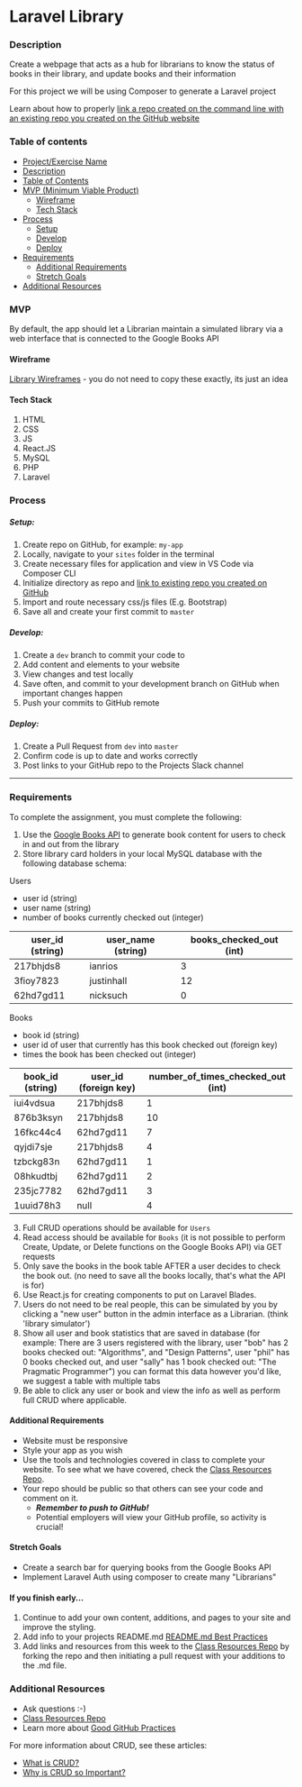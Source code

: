 # Laravel Library

### Description

Create a webpage that acts as a hub for librarians to know the status of books in their library, and update books and their information

For this project we will be using Composer to generate a Laravel project

Learn about how to properly [link a repo created on the command line with an existing repo you created on the GitHub website](https://help.github.com/en/articles/adding-an-existing-project-to-github-using-the-command-line)

### Table of contents

<!--ts-->

- [Project/Exercise Name](#Laravel-Library)
- [Description](#Description)
- [Table of Contents](#table-of-contents)
- [MVP (Minimum Viable Product)](#MVP)
  - [Wireframe](#Wireframe)
  - [Tech Stack](#Tech-Stack)
- [Process](#process)
  - [Setup](#Setup)
  - [Develop](#Develop)
  - [Deploy](#Deploy)
- [Requirements](#Requirements)
  - [Additional Requirements](#Additional-Requirements)
  - [Stretch Goals](#Stretch-Goals)
- [Additional Resources](#Additional-Resources)
  <!--te-->

### MVP

By default, the app should let a Librarian maintain a simulated library via a web interface that is connected to the Google Books API

#### Wireframe

[Library Wireframes](../wireframes/library) - you do not need to copy these exactly, its just an idea

#### Tech Stack

1. HTML
2. CSS
3. JS
4. React.JS
5. MySQL
6. PHP
7. Laravel

### Process

##### Setup:

1. Create repo on GitHub, for example: `my-app`
2. Locally, navigate to your `sites` folder in the terminal
3. Create necessary files for application and view in VS Code via Composer CLI
4. Initialize directory as repo and [link to existing repo you created on GitHub](https://help.github.com/en/articles/adding-an-existing-project-to-github-using-the-command-line)
5. Import and route necessary css/js files (E.g. Bootstrap)
6. Save all and create your first commit to `master`

##### Develop:

1. Create a `dev` branch to commit your code to
2. Add content and elements to your website
3. View changes and test locally
4. Save often, and commit to your development branch on GitHub when important changes happen
5. Push your commits to GitHub remote

##### Deploy:

1. Create a Pull Request from `dev` into `master`
2. Confirm code is up to date and works correctly
3. Post links to your GitHub repo to the Projects Slack channel

---

### Requirements

To complete the assignment, you must complete the following:

1. Use the [Google Books API](https://developers.google.com/books/docs/v1/getting_started) to generate book content for users to check in and out from the library
2. Store library card holders in your local MySQL database with the following database schema:

Users

- user id (string)
- user name (string)
- number of books currently checked out (integer)

| user_id (string) | user_name (string) | books_checked_out (int) |
| ---------------- | ------------------ | ----------------------- |
| 217bhjds8        | ianrios            | 3                       |
| 3fioy7823        | justinhall         | 12                      |
| 62hd7gd11        | nicksuch           | 0                       |

Books

- book id (string)
- user id of user that currently has this book checked out (foreign key)
- times the book has been checked out (integer)

| book_id (string) | user_id (foreign key) | number_of_times_checked_out (int) |
| ---------------- | --------------------- | --------------------------------- |
| iui4vdsua        | 217bhjds8             | 1                                 |
| 876b3ksyn        | 217bhjds8             | 10                                |
| 16fkc44c4        | 62hd7gd11             | 7                                 |
| qyjdi7sje        | 217bhjds8             | 4                                 |
| tzbckg83n        | 62hd7gd11             | 1                                 |
| 08hkudtbj        | 62hd7gd11             | 2                                 |
| 235jc7782        | 62hd7gd11             | 3                                 |
| 1uuid78h3        | null                  | 4                                 |

3. Full CRUD operations should be available for `Users`
4. Read access should be available for `Books` (it is not possible to perform Create, Update, or Delete functions on the Google Books API) via GET requests
5. Only save the books in the book table AFTER a user decides to check the book out. (no need to save all the books locally, that's what the API is for)
6. Use React.js for creating components to put on Laravel Blades.
7. Users do not need to be real people, this can be simulated by you by clicking a "new user" button in the admin interface as a Librarian. (think 'library simulator')
8. Show all user and book statistics that are saved in database (for example: There are 3 users registered with the library, user "bob" has 2 books checked out: "Algorithms", and "Design Patterns", user "phil" has 0 books checked out, and user "sally" has 1 book checked out: "The Pragmatic Programmer") you can format this data however you'd like, we suggest a table with multiple tabs
9. Be able to click any user or book and view the info as well as perform full CRUD where applicable.

#### Additional Requirements

- Website must be responsive
- Style your app as you wish
- Use the tools and technologies covered in class to complete your website. To see what we have covered, check the [Class Resources Repo](https://github.com/bootcamp-students/Resources).
- Your repo should be public so that others can see your code and comment on it.
  - _**Remember to push to GitHub!**_
  - Potential employers will view your GitHub profile, so activity is crucial!

#### Stretch Goals

- Create a search bar for querying books from the Google Books API
- Implement Laravel Auth using composer to create many "Librarians"

#### If you finish early...

1. Continue to add your own content, additions, and pages to your site and improve the styling.
2. Add info to your projects README.md [README.md Best Practices](https://gist.github.com/PurpleBooth/109311bb0361f32d87a2)
3. Add links and resources from this week to the [Class Resources Repo](https://github.com/bootcamp-students/Resources) by forking the repo and then initiating a pull request with your additions to the .md file.

### Additional Resources

- Ask questions :-)
- [Class Resources Repo](https://github.com/bootcamp-students/Resources)
- Learn more about [Good GitHub Practices](https://guides.github.com)

For more information about CRUD, see these articles:

- [What is CRUD?](https://www.codecademy.com/articles/what-is-crud)
- [Why is CRUD so Important?](http://trendintech.com/2018/01/19/why-is-crud-so-important-in-computer-programming/)
